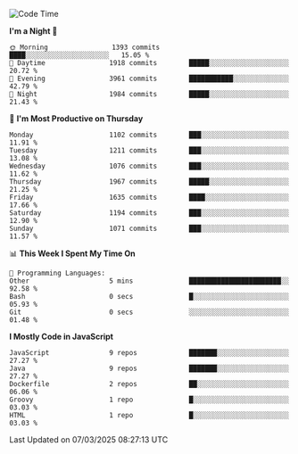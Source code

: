 <!--START_SECTION:waka-->
![Code Time](http://img.shields.io/badge/Code%20Time-1%2C340%20hrs%2059%20mins-blue)

**I'm a Night 🦉** 

```text
🌞 Morning                1393 commits        ████░░░░░░░░░░░░░░░░░░░░░   15.05 % 
🌆 Daytime                1918 commits        █████░░░░░░░░░░░░░░░░░░░░   20.72 % 
🌃 Evening                3961 commits        ███████████░░░░░░░░░░░░░░   42.79 % 
🌙 Night                  1984 commits        █████░░░░░░░░░░░░░░░░░░░░   21.43 % 
```
📅 **I'm Most Productive on Thursday** 

```text
Monday                   1102 commits        ███░░░░░░░░░░░░░░░░░░░░░░   11.91 % 
Tuesday                  1211 commits        ███░░░░░░░░░░░░░░░░░░░░░░   13.08 % 
Wednesday                1076 commits        ███░░░░░░░░░░░░░░░░░░░░░░   11.62 % 
Thursday                 1967 commits        █████░░░░░░░░░░░░░░░░░░░░   21.25 % 
Friday                   1635 commits        ████░░░░░░░░░░░░░░░░░░░░░   17.66 % 
Saturday                 1194 commits        ███░░░░░░░░░░░░░░░░░░░░░░   12.90 % 
Sunday                   1071 commits        ███░░░░░░░░░░░░░░░░░░░░░░   11.57 % 
```


📊 **This Week I Spent My Time On** 

```text
💬 Programming Languages: 
Other                    5 mins              ███████████████████████░░   92.58 % 
Bash                     0 secs              █░░░░░░░░░░░░░░░░░░░░░░░░   05.93 % 
Git                      0 secs              ░░░░░░░░░░░░░░░░░░░░░░░░░   01.48 % 
```

**I Mostly Code in JavaScript** 

```text
JavaScript               9 repos             ███████░░░░░░░░░░░░░░░░░░   27.27 % 
Java                     9 repos             ███████░░░░░░░░░░░░░░░░░░   27.27 % 
Dockerfile               2 repos             ██░░░░░░░░░░░░░░░░░░░░░░░   06.06 % 
Groovy                   1 repo              █░░░░░░░░░░░░░░░░░░░░░░░░   03.03 % 
HTML                     1 repo              █░░░░░░░░░░░░░░░░░░░░░░░░   03.03 % 
```




 Last Updated on 07/03/2025 08:27:13 UTC
<!--END_SECTION:waka-->
